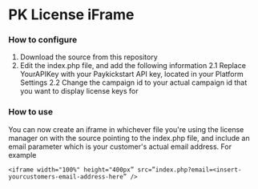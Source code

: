 # PK License iFrame #

### How to configure ###

1. Download the source from this repository
2. Edit the index.php file, and add the following information
2.1 Replace YourAPIKey with your Paykickstart API key, located in your Platform Settings
2.2 Change the campaign id to your actual campaign id that you want to display license keys for

### How to use ###
You can now create an iframe in whichever file you're using the license manager on with the source pointing to the index.php file, and include an email parameter which is your customer's actual email address. For example

`<iframe width="100%" height="400px” src=”index.php?email=<insert-yourcustomers-email-address-here” />`